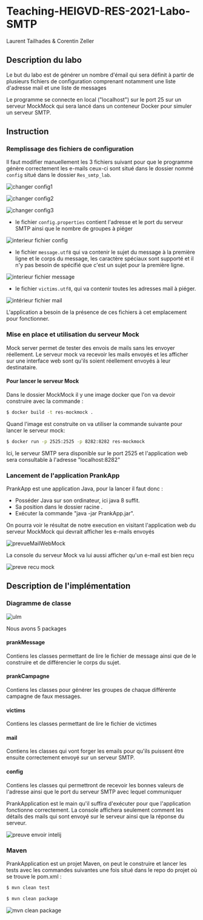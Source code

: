# Teaching-HEIGVD-RES-2021-Labo-SMTP

Laurent Tailhades & Corentin Zeller

## Description du labo

Le but du labo est de générer un nombre d'émail qui sera définit à partir de plusieurs fichiers de configuration comprenant notamment une liste d'adresse mail et une liste de messages

Le programme se connecte en local ("localhost") sur le port 25 sur un serveur MockMock qui sera lancé dans un conteneur Docker pour simuler un serveur SMTP.

## Instruction

### Remplissage des fichiers de configuration

Il faut modifier manuellement les 3 fichiers suivant pour que le programme génère correctement les e-mails ceux-ci sont situé dans le dossier nommé `config` situé dans le dossier `Res_smtp_lab`.

![changer config1](https://user-images.githubusercontent.com/58049740/117477371-3a031800-af5e-11eb-809a-ad9e213be752.PNG)

![changer config2](https://user-images.githubusercontent.com/58049740/117477434-4b4c2480-af5e-11eb-9c70-6d38aba6f9a9.PNG)

![changer config3](https://user-images.githubusercontent.com/58049740/117477468-51da9c00-af5e-11eb-8b39-bb681d742d0c.PNG)


- le fichier `config.properties` contient l'adresse et le port du serveur SMTP ainsi que le nombre de groupes à piéger

![interieur fichier config](https://user-images.githubusercontent.com/58049740/117338767-3d839a00-ae9f-11eb-8df3-b82b3f88b850.PNG)

- le fichier `message.utf8` qui va contenir le sujet du message à la première ligne et le corps du message, les caractère spéciaux sont supporté et il n'y pas besoin de spécifié que c'est un sujet pour la première ligne.

![interieur fichier message](https://user-images.githubusercontent.com/58049740/117338810-4ffdd380-ae9f-11eb-93d2-7d0df216de64.PNG)

- le fichier `victims.utf8`, qui va contenir toutes les adresses mail à piéger.

![intérieur fichier mail](https://user-images.githubusercontent.com/58049740/117338817-51c79700-ae9f-11eb-810c-787a5af95edb.PNG)

L'application a besoin de la présence de ces fichiers à cet emplacement pour fonctionner.


### Mise en place et utilisation du serveur Mock

Mock server permet de tester des envois de mails sans les envoyer réellement. Le serveur mock va recevoir les mails envoyés et les afficher sur une interface web sont qu'ils soient réellement envoyés à leur destinataire.

#### Pour lancer le serveur Mock

Dans le dossier MockMock il y une image docker que l'on va devoir construire avec la commande :

```bash
$ docker build -t res-mockmock .
```

Quand l'image est construite on va utiliser la commande suivante pour lancer le serveur mock:

```bash
$ docker run -p 2525:2525 -p 8282:8282 res-mockmock
```

Ici, le serveur SMTP sera disponible sur le port 2525 et l'application web sera consultable à l'adresse "localhost:8282"

### Lancement de l'application PrankApp

PrankApp est une application Java, pour la lancer il faut donc :

- Posséder Java sur son ordinateur, ici java 8 suffit.
- Sa position dans le dossier racine .
- Exécuter la commande "java -jar PrankApp.jar".

On pourra voir le résultat de notre execution en visitant l'application web du serveur MockMock qui devrait afficher les e-mails envoyés

![prevueMailWebMock](https://user-images.githubusercontent.com/58049740/117339930-9c95de80-aea0-11eb-954a-2bad250caef9.PNG)


La console du serveur Mock va lui aussi afficher qu'un e-mail est bien reçu


![preve recu mock](https://user-images.githubusercontent.com/58049740/117339910-9869c100-aea0-11eb-86b1-c6f29362ed72.PNG)

## Description de l'implémentation

### Diagramme de classe

![ulm](https://user-images.githubusercontent.com/58049740/117341629-ab7d9080-aea2-11eb-8c19-1a436e1a5d0f.PNG)


Nous avons 5 packages

#### prankMessage

Contiens les classes permettant de lire le fichier de message ainsi que de le construire et de différencier le corps du sujet.

#### prankCampagne

Contiens les classes pour générer les groupes de chaque différente campagne de faux messages.

#### victims

Contiens les classes permettant de lire le fichier de victimes

#### mail

Contiens les classes qui vont forger les emails pour qu'ils puissent être ensuite correctement envoyé sur un serveur SMTP.

#### config

Contiens les classes qui permettront de recevoir les bonnes valeurs de l'adresse ainsi que le port du serveur SMTP avec lequel communiquer

PrankApplication est le main qu'il suffira d'exécuter pour que l'application fonctionne correctement.
La console affichera seulement comment les détails des mails qui sont envoyé sur le serveur ainsi que la réponse du serveur.

![preuve envoir intelij](https://user-images.githubusercontent.com/58049740/117343433-9570cf80-aea4-11eb-9683-e7a1ee3aa510.PNG)

### Maven

PrankApplication est un projet Maven, on peut le construire et lancer les tests avec les commandes suivantes une fois situé dans le repo do projet où se trouve le pom.xml :

```bash
$ mvn clean test 
```
```bash
$ mvn clean package
```

![mvn clean package](https://user-images.githubusercontent.com/58049740/117479100-34a6cd00-af60-11eb-8b12-ad42449a8a19.PNG)







